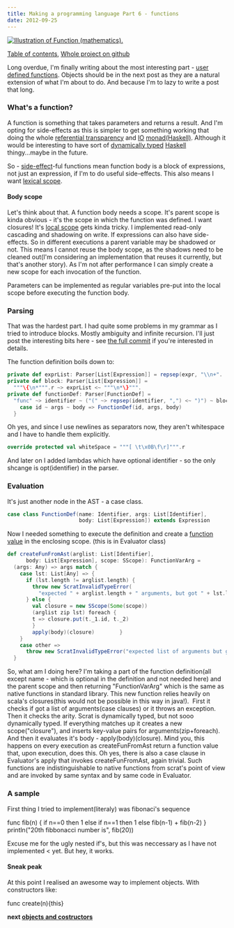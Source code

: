 ```yaml
---
title: Making a programming language Part 6 - functions
date: 2012-09-25
---
```


[![Illustration of Function (mathematics).](http://upload.wikimedia.org/wikipedia/commons/thumb/8/8a/Function_illustration.svg/200px-Function_illustration.svg.png)](http://commons.wikipedia.org/wiki/File%3AFunction_illustration.svg)

[Table of contents](/posts/2012-08-29-creating-a-language-1),
[Whole project on github](https://github.com/edofic/scrat-lang)

Long overdue, I'm finally writing about the most interesting part -
[user defined functions](http://en.wikipedia.org/wiki/User-defined_function "User-defined function").
Objects should be in the next post as they are a natural extension of
what I'm about to do. And because I'm to lazy to write a post that
long.

### What's a function?

A function is something that takes parameters and returns a result. And
I'm opting for side-effects as this is simpler to get something working
that doing the whole [referential
transparency](http://en.wikipedia.org/wiki/Referential_transparency_%28computer_science%29 "Referential transparency (computer science)")
and
[IO](http://en.wikipedia.org/wiki/Io_%28programming_language%29 "Io (programming language)")
[monad(Haskell)](http://en.wikipedia.org/wiki/Monad_%28functional_programming%29 "Monad (functional programming)").
Although it would be interesting to have sort of [dynamically
typed](http://en.wikipedia.org/wiki/Type_system "Type system")
[Haskell](http://haskell.org/ "Haskell (programming language)")
thingy...maybe in the future. 

So -
[side-effect](http://en.wikipedia.org/wiki/Side_effect_%28computer_science%29 "Side effect (computer science)")-ful
functions mean function body is a block of expressions, not just an
expression, if I'm to do useful side-effects. This also means I want
[lexical
scope](http://en.wikipedia.org/wiki/Scope_%28computer_science%29 "Scope (computer science)"). 

#### Body scope

Let's think about that. A function body needs a scope. It's parent scope
is kinda obvious - it's the scope in which the function was defined. I
want closures! It's [local
scope](http://en.wikipedia.org/wiki/Local_variable "Local variable")
gets kinda tricky. I implemented read-only cascading and shadowing on
write. If expressions can also have side-effects. So in different
executions a parent variable may be shadowed or not. This means I cannot
reuse the body scope, as the shadows need to be cleaned out(I'm
considering an implementation that reuses it currently, but that's
another story). As I'm not after performance I can simply create a new
scope for each invocation of the function. 

Parameters can be implemented as regular variables pre-put into the
local scope before executing the function body. 

### Parsing

That was the hardest part. I had quite some problems in my grammar as I
tried to introduce blocks. Mostly ambiguity and infinite recursion. I'll
just post the interesting bits here - see [the full
commit](https://github.com/edofic/scrat-lang/commit/181d513801567cb51e7ebc5637d1a64913290b13) if
you're interested in details.

The function definition boils down to:
```scala
private def exprList: Parser[List[Expression]] = repsep(expr, "\\n+".
private def block: Parser[List[Expression]] =
  """\{\n*""".r ~> exprList <~ """\n*\}""".
private def functionDef: Parser[FunctionDef] =
  "func" ~> identifier ~ ("(" ~> repsep(identifier, ",") <~ ")") ~ block ^^ {
    case id ~ args ~ body => FunctionDef(id, args, body)
  }
```

Oh yes, and since I use newlines as separators now, they aren't
whitespace and I have to handle them explicitly.
```scala
override protected val whiteSpace = """[ \t\x0B\f\r]""".r
```

And later on I added lambdas which have optional identifier - so the
only shcange is opt(identifier) in the parser.

### Evaluation

It's just another node in the AST - a case class.
```scala
case class FunctionDef(name: Identifier, args: List[Identifier],
                       body: List[Expression]) extends Expression
```

Now I needed something to execute the definition and create a [function
value](http://en.wikipedia.org/wiki/Function_%28mathematics%29 "Function (mathematics)")
in the enclosing scope. (this is in Evaluator class)
```scala
def createFunFromAst(arglist: List[Identifier],
      body: List[Expression], scope: SScope): FunctionVarArg =
  (args: Any) => args match {
    case lst: List[Any] => {
      if (lst.length != arglist.length) {
        throw new ScratInvalidTypeError(
          "expected " + arglist.length + " arguments, but got " + lst.length)
      } else {
        val closure = new SScope(Some(scope))
        (arglist zip lst) foreach {
        t => closure.put(t._1.id, t._2)
        }
        apply(body)(closure)        }
    }
    case other =>
      throw new ScratInvalidTypeError("expected list of arguments but got" + other)
  }
```
So, what am I doing here? I'm taking a part of the function
definition(all except name - which is optional in the definition and not
needed here) and the parent scope and then returning "FunctionVarArg"
which is the same as native functions in standard library. This new
function relies heavily on scala's closures(this would not be possible
in this way in java!).  First it checks if got a list of arguments(case
clauses) or it throws an exception. Then it checks the arity. Scrat is
dynamically typed, but not sooo dynamically typed. If everything matches
up it creates a new scope("closure"), and inserts key-value pairs for
arguments(zip+foreach). And then it evaluates it's body -
apply(body)(closure). Mind you, this happens on every execution as
createFunFromAst return a function value that, upon execution, does
this.
Oh yes, there is also a case clause in Evaluator's apply that invokes
createFunFromAst, again trivial.
Such functions are indistinguishable to native functions from scrat's
point of view and are invoked by same syntax and by same code in
Evaluator.

### A sample

First thing I tried to implement(literaly) was fibonaci's sequence

  func fib(n) { if n==0 then 1 else if n==1 then 1 else fib(n-1) + fib(n-2) }
  println("20th fibbonacci number is", fib(20))

Excuse me for the ugly nested if's, but this was neccessary as I have
not implemented < yet. But hey, it works.

#### Sneak peak

At this point I realised an awesome way to implement objects. With
constructors like:

  func create(n){this}

**next [objects and costructors](/posts/2012-09-27-creating-a-language-7a)**

